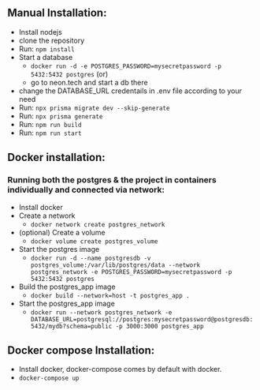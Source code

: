 ## Manual Installation:
 - Install nodejs
 - clone the repository
 - Run: `npm install`
 - Start a database
    - `docker run -d -e POSTGRES_PASSWORD=mysecretpassword -p 5432:5432 postgres`
    (or)
    - go to neon.tech and start a db there
 - change the DATABASE_URL credentails in .env file according to your need
 - Run: `npx prisma migrate dev --skip-generate`
 - Run: `npx prisma generate`
 - Run: `npm run build`
 - Run: `npm run start`

## Docker installation:
 ### Running both the postgres & the project in containers individually and connected via network:
  - Install docker
  - Create a network
    - `docker network create postgres_network`
  - (optional) Create a volume
    - `docker volume create postgres_volume`
  - Start the postgres image
    - `docker run -d --name postgresdb -v postgres_volume:/var/lib/postgres/data --network postgres_network -e POSTGRES_PASSWORD=mysecretpassword -p 5432:5432 postgres`
  - Build the postgres_app image
    - `docker build --network=host -t postgres_app .`
  - Start the postgres_app image
    - `docker run --network postgres_network -e DATABASE_URL=postgresql://postgres:mysecretpassword@postgresdb:5432/mydb?schema=public -p 3000:3000 postgres_app`

## Docker compose Installation:
 - Install docker, docker-compose comes by default with docker.
 - `docker-compose up`